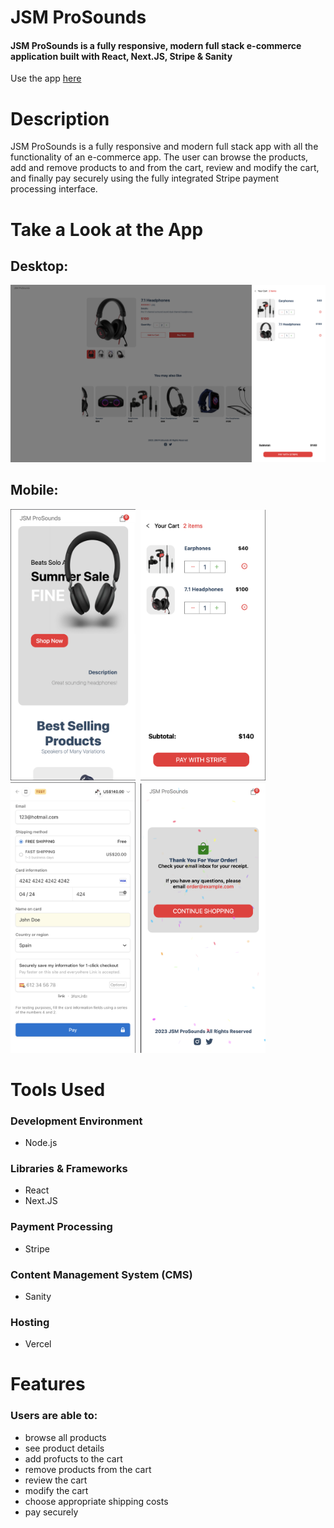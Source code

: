 # JSM ProSounds 

#### JSM ProSounds is a fully responsive, modern full stack e-commerce application built with React, Next.JS, Stripe & Sanity

Use the app [here](https://e-com-app-sanity.vercel.app)

# Description
JSM ProSounds is a fully responsive and modern full stack app with all the functionality of an e-commerce app. The user can browse the products, add and remove products to and from the cart, review and modify the cart, and finally pay securely using the fully integrated Stripe payment processing interface. 

 
# Take a Look at the App

## Desktop:

<kbd>
<img src="readme-images/desktop_ecomapp.png" />
</kbd>

## Mobile:

<kbd>
<img src="readme-images/ecomapp_mobile.png" width="200"/>
</kbd>

<kbd>
<img src="readme-images/ecomapp_mobile2.png" width="200"/>
</kbd>

<kbd>
<img src="readme-images/ecomapp_mobile3.png" width="200"/>
</kbd>

<kbd>
<img src="readme-images/ecomapp_mobile4.png" width="200"/>
</kbd>

# Tools Used

### Development Environment
* Node.js

### Libraries & Frameworks
* React 
* Next.JS

### Payment Processing
* Stripe

### Content Management System (CMS)
* Sanity

### Hosting 
* Vercel

# Features

### Users are able to:

* browse all products
* see product details
* add profucts to the cart
* remove products from the cart
* review the cart
* modify the cart
* choose appropriate shipping costs
* pay securely 

</body>

